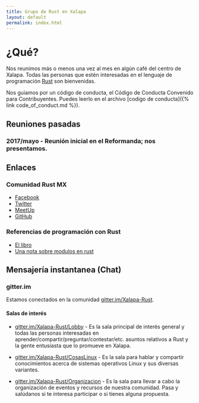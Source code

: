 ```yaml
---
title: Grupo de Rust en Xalapa
layout: default
permalink: index.html
---
```


# ¿Qué?

Nos reunimos más o menos una vez al mes en algún café del centro de
Xalapa.  Todas las personas que estén interesadas en el lenguaje de
programación [Rust](https://rust-lang.org) son bienvenidas.

Nos guiamos por un código de conducta, el Código de Conducta Convenido
para Contribuyentes.  Puedes leerlo en el archivo [codigo de conducta]({% link code_of_conduct.md %}).

## Reuniones pasadas

### 2017/mayo - Reunión inicial en el Reformanda; nos presentamos.

## Enlaces

### Comunidad Rust MX

* [Facebook](https://www.facebook.com/groups/programadores.rustlang)
* [Twitter](https://twitter.com/rustlang_mx)
* [MeetUp](https://www.meetup.com/es-ES/Rust-MX/)
* [GitHub](https://github.com/rustmx)

### Referencias de programación con Rust

* [El libro](https://doc.rust-lang.org/book/)
* [Una nota sobre modulos en rust](https://medium.com/@artur.dev/modules-in-rust-68249e9894f6)

## Mensajería instantanea (Chat)

### gitter.im

Estamos conectados en la comunidad [gitter.im/Xalapa-Rust](https://gitter.im/Xalapa-Rust).

#### Salas de interés

* [gitter.im/Xalapa-Rust/Lobby](https://gitter.im/Xalapa-Rust/Lobby) - Es la sala principal de interés general y todas las personas interesadas en aprender/compartir/preguntar/contestar/etc. asuntos relativos a Rust y la gente entusiasta que lo promueve en Xalapa.

* [gitter.im/Xalapa-Rust/CosasLinux](https://gitter.im/Xalapa-Rust/CosasLinux) - Es la sala para hablar y compartir conocimientos acerca de sistemas operativos Linux y sus diversas variantes. 

* [gitter.im/Xalapa-Rust/Organizacion](https://gitter.im/Xalapa-Rust/Organizacion) - Es la sala para llevar a cabo la organización de eventos y recursos de nuestra comunidad. Pasa y salúdanos si te interesa participar o si tienes alguna propuesta.

